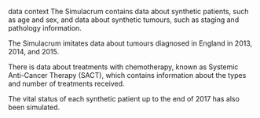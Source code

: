 data context
The Simulacrum contains data about synthetic patients, such as age and sex, and data about synthetic tumours, such as staging and pathology information.

The Simulacrum imitates data about tumours diagnosed in England in 2013, 2014, and 2015.

There is data about treatments with chemotherapy, known as Systemic Anti-Cancer Therapy (SACT), which contains information about the types and number of treatments received.

The vital status of each synthetic patient up to the end of 2017 has also been simulated.
